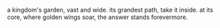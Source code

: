 a kingdom's garden, vast and wide. its grandest path, take it inside.
at its core, where golden wings soar, the answer stands forevermore.
